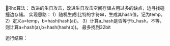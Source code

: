 Rho算法：
改进的生日攻击，改进生日攻击空间存储占用过多的缺点，边寻找碰撞边存储。
实现思路：
1）随机生成l比特的字符串，生成其hash值，记为temp。
2）定义a=temp，b=hash(hash(a))。
3）计算a_hash是否等于b_hash。不等，则计算a=hash(a),b=hash(hash(b))。
最多找到32bit

运行结果：

